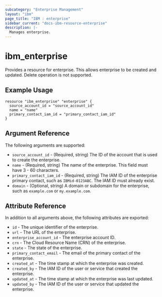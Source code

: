 ```yaml
---
subcategory: "Enterprise Management"
layout: "ibm"
page_title: "IBM : enterprise"
sidebar_current: "docs-ibm-resource-enterprise"
description: |-
  Manages enterprise.
---
```


# ibm\_enterprise

Provides a resource for enterprise. This allows enterprise to be created and updated. Delete operation is not supported.

## Example Usage

```hcl
resource "ibm_enterprise" "enterprise" {
  source_account_id = "source_account_id"
  name = "name"
  primary_contact_iam_id = "primary_contact_iam_id"
}
```

## Argument Reference

The following arguments are supported:

* `source_account_id` - (Required, string) The ID of the account that is used to create the enterprise.
* `name` - (Required, string) The name of the enterprise. This field must have 3 - 60 characters.
* `primary_contact_iam_id` - (Required, string) The IAM ID of the enterprise primary contact, such as `IBMid-0123ABC`. The IAM ID must already exist.
* `domain` - (Optional, string) A domain or subdomain for the enterprise, such as `example.com` or `my.example.com`.

## Attribute Reference

In addition to all arguments above, the following attributes are exported:

* `id` - The unique identifier of the enterprise.
* `url` - The URL of the enterprise.
* `enterprise_account_id` - The enterprise account ID.
* `crn` - The Cloud Resource Name (CRN) of the enterprise.
* `state` - The state of the enterprise.
* `primary_contact_email` - The email of the primary contact of the enterprise.
* `created_at` - The time stamp at which the enterprise was created.
* `created_by` - The IAM ID of the user or service that created the enterprise.
* `updated_at` - The time stamp at which the enterprise was last updated.
* `updated_by` - The IAM ID of the user or service that updated the enterprise.
